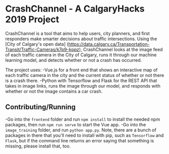 # CrashChannel - A CalgaryHacks 2019 Project

CrashChannel is a tool that aims to help users, city planners, and first responders make smarter decisions about traffic intersections. Using the [City of Calgary's open data] (https://data.calgary.ca/Transportation-Transit/Traffic-Cameras/k7p9-kppz), CrashChannel looks at the image feed of each traffic camera in the City of Calgary, runs it through our machine learning model, and detects whether or not a crash has occurred.

The project uses:
-Vue.js for a front end that shows an interactive map of each traffic camera in the city and the current status of whether or not there is a crash there.
-Python with Tensorflow and Flask for the REST API that takes in image links, runs the image through our model, and responds with whether or not the image contains a car crash.

## Contributing/Running
-Go into the `frontend` folder and run `npm install` to install the needed npm packages, then run `npm run serve` to start the Vue app.
-Go into the `image_training` folder, and run `python app.py`. Note, there are a bunch of packages in there that you'll need to install with pip, such as `Tensorflow` and `Flask`, but if the command line returns an error saying that something is missing, please install that, too.
